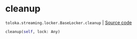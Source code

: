 # cleanup
`toloka.streaming.locker.BaseLocker.cleanup` | [Source code](https://github.com/Toloka/toloka-kit/blob/v1.2.0.post1/src/streaming/locker.py#L34)

```python
cleanup(self, lock: Any)
```

